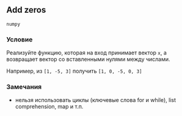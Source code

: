 ## Add zeros

`numpy`

### Условие
Реализуйте функцию, которая на вход принимает вектор ```x```, а возвращает вектор со вставленными нулями между числами.

Например, из ```[1, -5, 3]``` получить ```[1, 0, -5, 0, 3]```

### Замечания

* нельзя использовать циклы (ключевые слова for и while), list comprehension, map и т.п.

